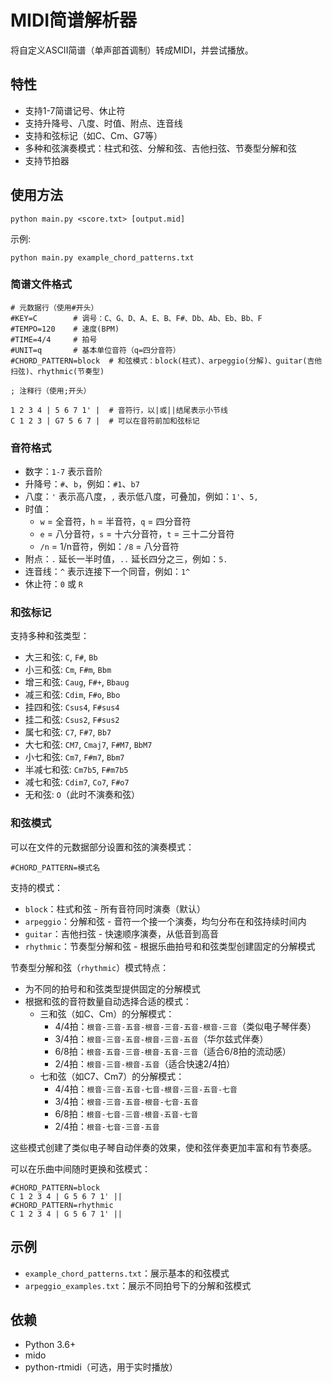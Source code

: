 # MIDI简谱解析器

将自定义ASCII简谱（单声部首调制）转成MIDI，并尝试播放。

## 特性

- 支持1-7简谱记号、休止符
- 支持升降号、八度、时值、附点、连音线
- 支持和弦标记（如C、Cm、G7等）
- 多种和弦演奏模式：柱式和弦、分解和弦、吉他扫弦、节奏型分解和弦
- 支持节拍器

## 使用方法

```
python main.py <score.txt> [output.mid]
```

示例:
```
python main.py example_chord_patterns.txt
```

### 简谱文件格式

```
# 元数据行（使用#开头）
#KEY=C        # 调号：C、G、D、A、E、B、F#、Db、Ab、Eb、Bb、F
#TEMPO=120    # 速度(BPM)
#TIME=4/4     # 拍号
#UNIT=q       # 基本单位音符（q=四分音符）
#CHORD_PATTERN=block  # 和弦模式：block(柱式)、arpeggio(分解)、guitar(吉他扫弦)、rhythmic(节奏型)

; 注释行（使用;开头）

1 2 3 4 | 5 6 7 1' |  # 音符行，以|或||结尾表示小节线
C 1 2 3 | G7 5 6 7 |  # 可以在音符前加和弦标记
```

### 音符格式

- 数字：`1-7` 表示音阶
- 升降号：`#`、`b`，例如：`#1`、`b7`
- 八度：`'` 表示高八度，`,` 表示低八度，可叠加，例如：`1'`、`5,`
- 时值：
  - `w` = 全音符，`h` = 半音符，`q` = 四分音符
  - `e` = 八分音符，`s` = 十六分音符，`t` = 三十二分音符
  - `/n` = 1/n音符，例如：`/8` = 八分音符
- 附点：`.` 延长一半时值，`..` 延长四分之三，例如：`5.`
- 连音线：`^` 表示连接下一个同音，例如：`1^`
- 休止符：`0` 或 `R`

### 和弦标记

支持多种和弦类型：
- 大三和弦: `C`, `F#`, `Bb`
- 小三和弦: `Cm`, `F#m`, `Bbm`
- 增三和弦: `Caug`, `F#+`, `Bbaug`
- 减三和弦: `Cdim`, `F#o`, `Bbo`
- 挂四和弦: `Csus4`, `F#sus4`
- 挂二和弦: `Csus2`, `F#sus2`
- 属七和弦: `C7`, `F#7`, `Bb7`
- 大七和弦: `CM7`, `Cmaj7`, `F#M7`, `BbM7`
- 小七和弦: `Cm7`, `F#m7`, `Bbm7`
- 半减七和弦: `Cm7b5`, `F#m7b5`
- 减七和弦: `Cdim7`, `Co7`, `F#o7`
- 无和弦: `O`（此时不演奏和弦）

### 和弦模式

可以在文件的元数据部分设置和弦的演奏模式：

```
#CHORD_PATTERN=模式名
```

支持的模式：
- `block`：柱式和弦 - 所有音符同时演奏（默认）
- `arpeggio`：分解和弦 - 音符一个接一个演奏，均匀分布在和弦持续时间内
- `guitar`：吉他扫弦 - 快速顺序演奏，从低音到高音
- `rhythmic`：节奏型分解和弦 - 根据乐曲拍号和和弦类型创建固定的分解模式

节奏型分解和弦（`rhythmic`）模式特点：
- 为不同的拍号和和弦类型提供固定的分解模式
- 根据和弦的音符数量自动选择合适的模式：
  - 三和弦（如C、Cm）的分解模式：
    - 4/4拍：`根音-三音-五音-根音-三音-五音-根音-三音`（类似电子琴伴奏）
    - 3/4拍：`根音-三音-五音-根音-三音-五音`（华尔兹式伴奏）
    - 6/8拍：`根音-五音-三音-根音-五音-三音`（适合6/8拍的流动感）
    - 2/4拍：`根音-三音-根音-五音`（适合快速2/4拍）
  - 七和弦（如C7、Cm7）的分解模式：
    - 4/4拍：`根音-三音-五音-七音-根音-三音-五音-七音`
    - 3/4拍：`根音-三音-五音-根音-七音-五音`
    - 6/8拍：`根音-七音-三音-根音-五音-七音`
    - 2/4拍：`根音-七音-三音-五音`

这些模式创建了类似电子琴自动伴奏的效果，使和弦伴奏更加丰富和有节奏感。

可以在乐曲中间随时更换和弦模式：

```
#CHORD_PATTERN=block
C 1 2 3 4 | G 5 6 7 1' ||
#CHORD_PATTERN=rhythmic
C 1 2 3 4 | G 5 6 7 1' ||
```

## 示例

- `example_chord_patterns.txt`：展示基本的和弦模式
- `arpeggio_examples.txt`：展示不同拍号下的分解和弦模式

## 依赖

- Python 3.6+
- mido
- python-rtmidi（可选，用于实时播放） 